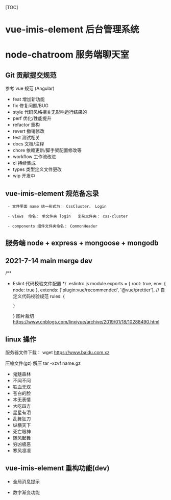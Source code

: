 [TOC]

# vue-imis-element 后台管理系统

# node-chatroom 服务端聊天室

## Git 贡献提交规范

参考 vue 规范 (Angular)

- feat 增加新功能
- fix 修复问题/BUG
- style 代码风格相关无影响运行结果的
- perf 优化/性能提升
- refactor 重构
- revert 撤销修改
- test 测试相关
- docs 文档/注释
- chore 依赖更新/脚手架配置修改等
- workflow 工作流改进
- ci 持续集成
- types 类型定义文件更改
- wip 开发中

## vue-imis-element 规范备忘录

```
 - 文件里面 name 统一形式为： CssCluster， Login

 - views  命名： 单文件夹 login   复杂文件夹： css-cluster

 - components 组件文件夹命名： CommonHeader
```

## 服务端 node + express + mongoose + mongodb

## 2021-7-14 main merge dev

/\*\*

- Eslint 代码校验文件配置
  \*/
  .eslintrc.js
  module.exports = {
  root: true,
  env: {
  node: true
  },
  extends: ['plugin:vue/recommended', '@vue/prettier'],
  // 自定义代码校验规范
  rules: {

      }

  }
  图片裁切
  https://www.cnblogs.com/linxiyue/archive/2019/01/18/10288490.html

## linux 操作

服务器文件下载： wget https://www.baidu.com.xz

压缩文件(gz) 解压 tar -xzvf name.gz

- 鬼魅森林
- 不闻不问
- 铁血无双
- 苍白的脸
- 本无表情
- 大吃四方
- 星星有泪
- 乱舞狂刀
- 纵横天下
- 死亡眼神
- 随风起舞
- 穷凶极恶
- 寒风凛凛

## vue-imis-element 重构功能(dev)

- 全局消息提示

- 数字渐变功能





